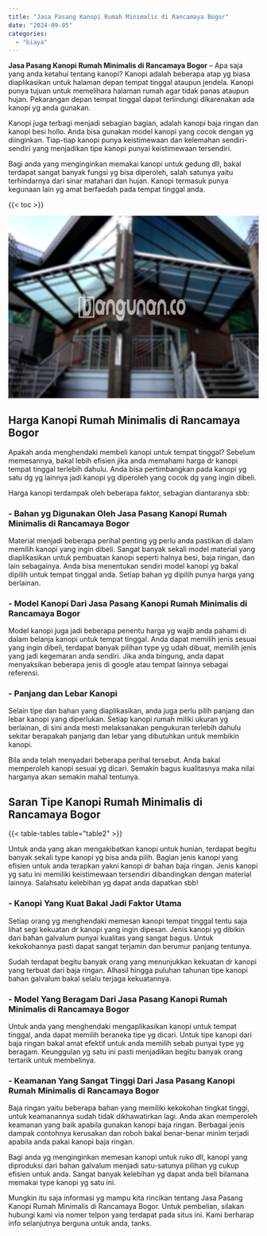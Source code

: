 ```yaml
---
title: "Jasa Pasang Kanopi Rumah Minimalis di Rancamaya Bogor"
date: "2024-09-05"
categories: 
  - "biaya"
---
```


**Jasa Pasang Kanopi Rumah Minimalis di Rancamaya Bogor** – Apa saja yang anda ketahui tentang kanopi? Kanopi adalah beberapa atap yg biasa diaplikasikan untuk halaman depan tempat tinggal ataupun jendela. Kanopi punya tujuan untuk memelihara halaman rumah agar tidak panas ataupun hujan. Pekarangan depan tempat tinggal dapat terlindungi dikarenakan ada kanopi yg anda gunakan.

Kanopi juga terbagi menjadi sebagian bagian, adalah kanopi baja ringan dan kanopi besi hollo. Anda bisa gunakan model kanopi yang cocok dengan yg diinginkan. Tiap-tiap kanopi punya keistimewaan dan kelemahan sendiri-sendiri yang menjadikan tipe kanopi punyai keistimewaan tersendiri.

Bagi anda yang menginginkan memakai kanopi untuk gedung dll, bakal terdapat sangat banyak fungsi yg bisa diperoleh, salah satunya yaitu terhindarnya dari sinar matahari dan hujan. Kanopi termasuk punya kegunaan lain yg amat berfaedah pada tempat tinggal anda.

{{< toc >}}

![Jasa Pasang Kanopi Rumah Minimalis di Rancamaya Bogor](/images/harga-kanopi-minimalis-14.png)

## Harga Kanopi Rumah Minimalis di Rancamaya Bogor

Apakah anda menghendaki membeli kanopi untuk tempat tinggal? Sebelum memesannya, bakal lebih efisien jika anda memahami harga dr kanopi tempat tinggal terlebih dahulu. Anda bisa pertimbangkan pada kanopi yg satu dg yg lainnya jadi kanopi yg diperoleh yang cocok dg yang ingin dibeli.

Harga kanopi terdampak oleh beberapa faktor, sebagian diantaranya sbb:

### \- Bahan yg Digunakan Oleh Jasa Pasang Kanopi Rumah Minimalis di Rancamaya Bogor

Material menjadi beberapa perihal penting yg perlu anda pastikan di dalam memilih kanopi yang ingin dibeli. Sangat banyak sekali model material yang diaplikasikan untuk pembuatan kanopi seperti halnya besi, baja ringan, dan lain sebagainya. Anda bisa menentukan sendiri model kanopi yg bakal dipilih untuk tempat tinggal anda. Setiap bahan yg dipilih punya harga yang berlainan.

### \- Model Kanopi Dari Jasa Pasang Kanopi Rumah Minimalis di Rancamaya Bogor

Model kanopi juga jadi beberapa penentu harga yg wajib anda pahami di dalam belanja kanopi untuk tempat tinggal. Anda dapat memilih jenis sesuai yang ingin dibeli, terdapat banyak pilihan type yg udah dibuat, memilih jenis yang jadi kegemaran anda sendiri. Jika anda bingung, anda dapat menyaksikan beberapa jenis di google atau tempat lainnya sebagai referensi.

### \- Panjang dan Lebar Kanopi

Selain tipe dan bahan yang diaplikasikan, anda juga perlu pilih panjang dan lebar kanopi yang diperlukan. Setiap kanopi rumah miliki ukuran yg berlainan, di sini anda mesti melaksanakan pengukuran terlebih dahulu sekitar berapakah panjang dan lebar yang dibutuhkan untuk membikin kanopi.

Bila anda telah menyadari beberapa perihal tersebut. Anda bakal memperoleh kanopi sesuai yg dicari. Semakin bagus kualitasnya maka nilai harganya akan semakin mahal tentunya.

## Saran Tipe Kanopi Rumah Minimalis di Rancamaya Bogor

{{< table-tables table="table2" >}}

Untuk anda yang akan mengakibatkan kanopi untuk hunian, terdapat begitu banyak sekali type kanopi yg bisa anda pilih. Bagian jenis kanopi yang efisien untuk anda terapkan yakni kanopi dr bahan baja ringan. Jenis kanopi yg satu ini memiliki keistimewaan tersendiri dibandingkan dengan material lainnya. Salahsatu kelebihan yg dapat anda dapatkan sbb!

### \- Kanopi Yang Kuat Bakal Jadi Faktor Utama

Setiap orang yg menghendaki memesan kanopi tempat tinggal tentu saja lihat segi kekuatan dr kanopi yang ingin dipesan. Jenis kanopi yg dibikin dari bahan galvalum punyai kualitas yang sangat bagus. Untuk kekokohannya pasti dapat sangat terjamin dan berumur panjang tentunya.

Sudah terdapat begitu banyak orang yang menunjukkan kekuatan dr kanopi yang terbuat dari baja ringan. Alhasil hingga puluhan tahunan tipe kanopi bahan galvalum bakal selalu terjaga kekuatannya.

### \- Model Yang Beragam Dari Jasa Pasang Kanopi Rumah Minimalis di Rancamaya Bogor

Untuk anda yang menghendaki mengaplikasikan kanopi untuk tempat tinggal, anda dapat memilih beraneka tipe yg dicari. Untuk tipe kanopi dari baja ringan bakal amat efektif untuk anda memilih sebab punyai type yg beragam. Keunggulan yg satu ini pasti menjadikan begitu banyak orang tertarik untuk membelinya.

### \- Keamanan Yang Sangat Tinggi Dari Jasa Pasang Kanopi Rumah Minimalis di Rancamaya Bogor

Baja ringan yaitu beberapa bahan yang memiliki kekokohan tingkat tinggi, untuk keamanannya sudah tidak dikhawatirkan lagi. Anda akan memperoleh keamanan yang baik apabila gunakan kanopi baja ringan. Berbagai jenis dampak contohnya kerusakan dan roboh bakal benar-benar minim terjadi apabila anda pakai kanopi baja ringan.

Bagi anda yg menginginkan memesan kanopi untuk ruko dll, kanopi yang diproduksi dari bahan galvalum menjadi satu-satunya pilihan yg cukup efisien untuk anda. Sangat banyak kelebihan yg dapat anda beli bilamana memakai type kanopi yg satu ini.

Mungkin itu saja informasi yg mampu kita rincikan tentang Jasa Pasang Kanopi Rumah Minimalis di Rancamaya Bogor. Untuk pembelian, silakan hubungi kami via nomer telpon yang terdapat pada situs ini. Kami berharap info selanjutnya berguna untuk anda, tanks.
